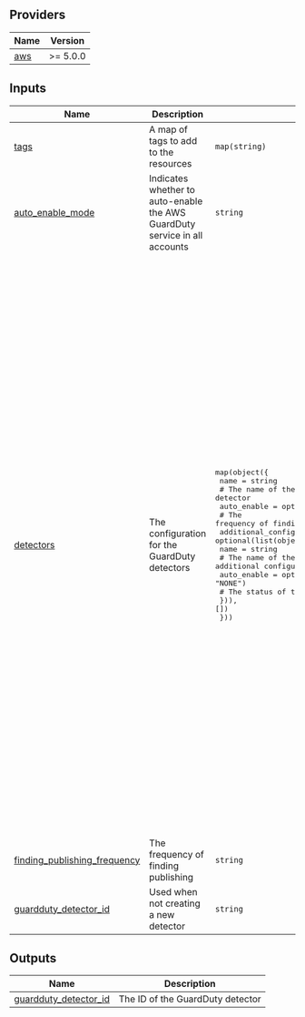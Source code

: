 <!-- BEGIN_TF_DOCS -->
## Providers

| Name | Version |
|------|---------|
| <a name="provider_aws"></a> [aws](#provider\_aws) | >= 5.0.0 |

## Inputs

| Name | Description | Type | Default | Required |
|------|-------------|------|---------|:--------:|
| <a name="input_tags"></a> [tags](#input\_tags) | A map of tags to add to the resources | `map(string)` | n/a | yes |
| <a name="input_auto_enable_mode"></a> [auto\_enable\_mode](#input\_auto\_enable\_mode) | Indicates whether to auto-enable the AWS GuardDuty service in all accounts | `string` | `"ALL"` | no |
| <a name="input_detectors"></a> [detectors](#input\_detectors) | The configuration for the GuardDuty detectors | <pre>map(object({<br/>    name = string<br/>    # The name of the detector<br/>    auto_enable = optional(string, "NONE")<br/>    # The frequency of finding publishing<br/>    additional_configuration = optional(list(object({<br/>      name = string<br/>      # The name of the additional configuration<br/>      auto_enable = optional(string, "NONE")<br/>      # The status of the additional configuration<br/>    })), [])<br/>  }))</pre> | <pre>{<br/>  "eks": {<br/>    "auto_enable": "ALL",<br/>    "name": "EKS_AUDIT_LOGS"<br/>  },<br/>  "eks_runtime_monitoring": {<br/>    "additional_configuration": [<br/>      {<br/>        "auto_enable": "NONE",<br/>        "name": "EKS_ADDON_MANAGEMENT"<br/>      }<br/>    ],<br/>    "auto_enable": "NONE",<br/>    "name": "EKS_RUNTIME_MONITORING"<br/>  },<br/>  "lambda": {<br/>    "auto_enable": "NONE",<br/>    "name": "LAMBDA_NETWORK_LOGS"<br/>  },<br/>  "malware": {<br/>    "auto_enable": "NONE",<br/>    "name": "EBS_MALWARE_PROTECTION"<br/>  },<br/>  "rds": {<br/>    "auto_enable": "NONE",<br/>    "name": "RDS_LOGIN_EVENTS"<br/>  },<br/>  "runtime_monitoring": {<br/>    "additional_configuration": [<br/>      {<br/>        "auto_enable": "NONE",<br/>        "name": "EKS_ADDON_MANAGEMENT"<br/>      },<br/>      {<br/>        "auto_enable": "NONE",<br/>        "name": "ECS_FARGATE_AGENT_MANAGEMENT"<br/>      },<br/>      {<br/>        "auto_enable": "NONE",<br/>        "name": "EC2_AGENT_MANAGEMENT"<br/>      }<br/>    ],<br/>    "auto_enable": "NONE",<br/>    "name": "RUNTIME_MONITORING"<br/>  },<br/>  "s3": {<br/>    "auto_enable": "NONE",<br/>    "name": "S3_DATA_EVENTS"<br/>  }<br/>}</pre> | no |
| <a name="input_finding_publishing_frequency"></a> [finding\_publishing\_frequency](#input\_finding\_publishing\_frequency) | The frequency of finding publishing | `string` | `"FIFTEEN_MINUTES"` | no |
| <a name="input_guardduty_detector_id"></a> [guardduty\_detector\_id](#input\_guardduty\_detector\_id) | Used when not creating a new detector | `string` | `null` | no |

## Outputs

| Name | Description |
|------|-------------|
| <a name="output_guardduty_detector_id"></a> [guardduty\_detector\_id](#output\_guardduty\_detector\_id) | The ID of the GuardDuty detector |
<!-- END_TF_DOCS -->